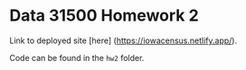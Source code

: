# Data 31500 Homework 2

Link to deployed site [here] (https://iowacensus.netlify.app/).

Code can be found in the `hw2` folder.